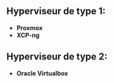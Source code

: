## Hyperviseur de type 1:

- **Proxmox**
- **XCP-ng**



## Hyperviseur de type 2:

- **Oracle Virtualbox**
